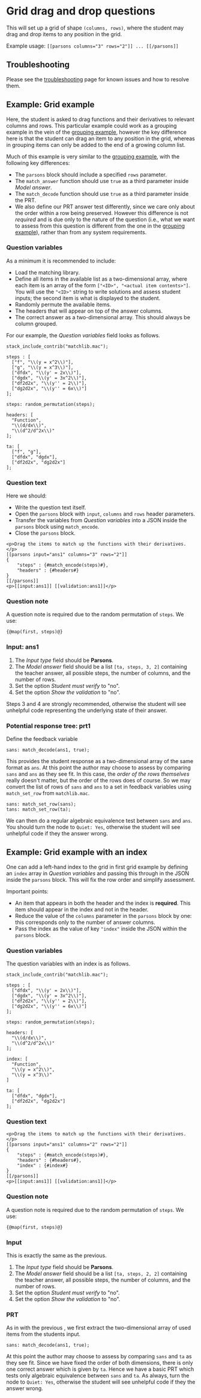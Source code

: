 # Grid drag and drop questions

This will set up a grid of shape `(columns, rows)`, where the student may drag and drop items to any position in the grid. 

Example usage: `[[parsons columns="3" rows="2"]] ... [[/parsons]]`

## Troubleshooting

Please see the [troubleshooting](Troubleshooting.md) page for known issues and how to resolve them.

## Example: Grid example

Here, the student is asked to drag functions and their derivatives to relevant columns and rows. 
This particular example could work as a grouping example in the vein of the [grouping example](Grouping.md), however the key difference 
here is that the student can drag an item to any position in the grid, whereas in grouping items can only be added 
to the end of a growing column list.

Much of this example is very similar to the [grouping example](Grouping.md), with the following key differences:
- The `parsons` block should include a specified `rows` parameter.
- The `match_answer` function should use `true` as a third parameter inside _Model answer_.
- The `match_decode` function should use `true` as a third parameter inside the PRT.
- We also define our PRT answer test differently, since we care only about the order within a row being preserved.
However this difference is not _required_ and is due only to the nature of the question (i.e., what we want to assess from this question is 
different from the one in the [grouping example](Grouping.md)), rather than from any system requirements.

### Question variables 

As a minimum it is recommended to include:
- Load the matching library.
- Define all items in the available list as a two-dimensional array, where each item is an array of the form `["<ID>", "<actual item contents>"]`. 
You will use the `"<ID>"` string to write solutions and assess student inputs; the second item is what is displayed to the student.
- Randomly permute the available items.
- The headers that will appear on top of the answer columns.
- The correct answer as a two-dimensional array. This should always be column grouped.

For our example, the _Question variables_ field looks as follows.

```
stack_include_contrib("matchlib.mac");

steps : [
  ["f", "\\(y = x^2\\)"],
  ["g", "\\(y = x^3\\)"],
  ["dfdx", "\\(y' = 2x\\)"],
  ["dgdx", "\\(y' = 3x^2\\)"],
  ["df2d2x", "\\(y'' = 2\\)"],
  ["dg2d2x", "\\(y'' = 6x\\)"]
];

steps: random_permutation(steps);

headers: [
  "Function", 
  "\\(d/dx\\)", 
  "\\(d^2/d^2x\\)"
];

ta: [
  ["f", "g"], 
  ["dfdx", "dgdx"], 
  ["df2d2x", "dg2d2x"]
];
```

### Question text

Here we should:
- Write the question text itself.
- Open the `parsons` block with `input`, `columns` and `rows` header parameters.
- Transfer the variables from _Question variables_ into a JSON inside the `parsons` block using `match_encode`.
- Close the `parsons` block.

```
<p>Drag the items to match up the functions with their derivatives. </p>
[[parsons input="ans1" columns="3" rows="2"]]
{
    "steps" : {#match_encode(steps)#},
    "headers" : {#headers#}
}
[[/parsons]]
<p>[[input:ans1]] [[validation:ans1]]</p>
```

### Question note

A question note is required due to the random permutation of `steps`. We use:
```
{@map(first, steps)@}
```

### Input: ans1

1. The _Input type_ field should be **Parsons**.
2. The _Model answer_ field should be a list `[ta, steps, 3, 2]` containing the teacher answer, all possible steps, the number of columns, 
and the number of rows.
3. Set the option _Student must verify_ to "no".
4. Set the option _Show the validation_ to "no".

Steps 3 and 4 are strongly recommended, otherwise the student will see unhelpful code representing the underlying state 
of their answer.

### Potential response tree: prt1

Define the feedback variable
```
sans: match_decode(ans1, true);
```
This provides the student response as a two-dimensional array of the same format as `ans`. 
At this point the author may choose to assess by comparing `sans` and `ans` as they see fit. In this case, the _order of the rows themselves_ really doesn't matter, but the order of the rows does of course. So we may convert the list of rows of `sans` and `ans` to a set in feedback variables using `match_set_row` from `matchlib.mac`.
```
sans: match_set_row(sans);
tans: match_set_row(ta);
```
We can then do a regular algebraic equivalence test between `sans` and `ans`. 
You should turn the node to `Quiet: Yes`, otherwise the student will see unhelpful code if they the answer wrong.

## Example: Grid example with an index

One can add a left-hand index to the grid in first grid example by defining an `index` array in _Question variables_ and passing this through in the JSON inside the `parsons` block. 
This will fix the row order and simplify assessment.

Important points:
- An item that appears in both the header and the index is **required**. 
This item should appear in the index and not in the header.
- Reduce the value of the `columns` parameter in the `parsons` block by one: this corresponds only to the number of answer columns.
- Pass the index as the value of key `"index"` inside the JSON within the `parsons` block.

### Question variables 

The question variables with an index is as follows.

```
stack_include_contrib("matchlib.mac");

steps : [
  ["dfdx", "\\(y' = 2x\\)"],
  ["dgdx", "\\(y' = 3x^2\\)"],
  ["df2d2x", "\\(y'' = 2\\)"],
  ["dg2d2x", "\\(y'' = 6x\\)"]
];

steps: random_permutation(steps);

headers: [
  "\\(d/dx\\)", 
  "\\(d^2/d^2x\\)"
];

index: [
  "Function",
  "\\(y = x^2\\)",
  "\\(y = x^3\\)"
]

ta: [
  ["dfdx", "dgdx"], 
  ["df2d2x", "dg2d2x"]
];
```

### Question text

```
<p>Drag the items to match up the functions with their derivatives. </p>
[[parsons input="ans1" columns="2" rows="2"]]
{
    "steps" : {#match_encode(steps)#},
    "headers" : {#headers#},
    "index" : {#index#}
}
[[/parsons]]
<p>[[input:ans1]] [[validation:ans1]]</p>
```

### Question note

A question note is required due to the random permutation of `steps`. We use:
```
{@map(first, steps)@}
```

### Input

This is exactly the same as the previous. 

1. The _Input type_ field should be **Parsons**.
2. The _Model answer_ field should be a list `[ta, steps, 2, 2]` containing the teacher answer, all possible steps, the number of columns, 
and the number of rows.
3. Set the option _Student must verify_ to "no".
4. Set the option _Show the validation_ to "no".

### PRT

As in with the previous , we first extract the two-dimensional array of used items from the students input.
```
sans: match_decode(ans1, true);
```
At this point the author may choose to assess by comparing `sans` and `ta` as they see fit. 
Since we have fixed the order of both dimensions, there is only one correct answer which is given by `ta`. 
Hence we have a basic PRT which tests only algebraic equivalence between `sans` and `ta`. 
As always, turn the node to `Quiet: Yes`, otherwise the student will see unhelpful code if they the answer wrong.
